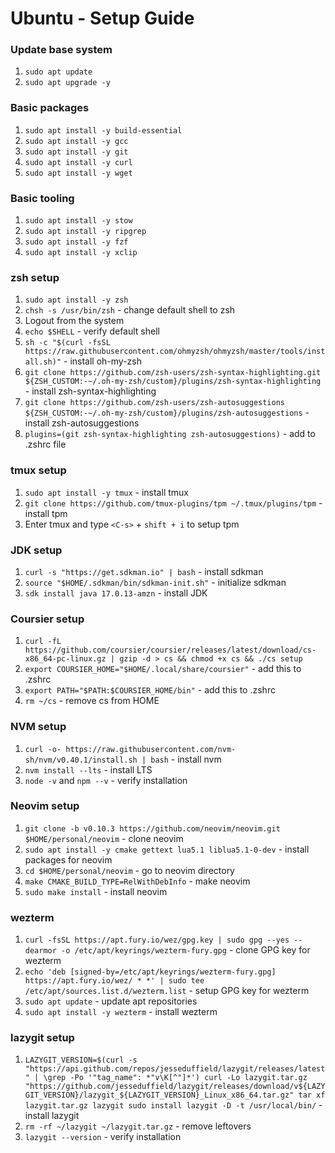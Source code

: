 # Ubuntu - Setup Guide

### Update base system

1. `sudo apt update`
1. `sudo apt upgrade -y`

### Basic packages

1. `sudo apt install -y build-essential`
1. `sudo apt install -y gcc`
1. `sudo apt install -y git`
1. `sudo apt install -y curl`
1. `sudo apt install -y wget`

### Basic tooling

1. `sudo apt install -y stow`
1. `sudo apt install -y ripgrep`
1. `sudo apt install -y fzf`
1. `sudo apt install -y xclip`

### zsh setup

1. `sudo apt install -y zsh`
1. `chsh -s /usr/bin/zsh` - change default shell to zsh
1. Logout from the system
1. `echo $SHELL` - verify default shell
1. `sh -c "$(curl -fsSL https://raw.githubusercontent.com/ohmyzsh/ohmyzsh/master/tools/install.sh)"` - install oh-my-zsh
1. `git clone https://github.com/zsh-users/zsh-syntax-highlighting.git ${ZSH_CUSTOM:-~/.oh-my-zsh/custom}/plugins/zsh-syntax-highlighting` - install zsh-syntax-highlighting
1. `git clone https://github.com/zsh-users/zsh-autosuggestions ${ZSH_CUSTOM:-~/.oh-my-zsh/custom}/plugins/zsh-autosuggestions` - install zsh-autosuggestions
1. `plugins=(git zsh-syntax-highlighting zsh-autosuggestions)` - add to .zshrc file

### tmux setup

1. `sudo apt install -y tmux` - install tmux
1. `git clone https://github.com/tmux-plugins/tpm ~/.tmux/plugins/tpm` - install tpm
1. Enter tmux and type `<C-s>` + `shift + i` to setup tpm

### JDK setup

1. `curl -s "https://get.sdkman.io" | bash` - install sdkman
1. `source "$HOME/.sdkman/bin/sdkman-init.sh"` - initialize sdkman
1. `sdk install java 17.0.13-amzn` - install JDK

### Coursier setup

1. `curl -fL https://github.com/coursier/coursier/releases/latest/download/cs-x86_64-pc-linux.gz | gzip -d > cs && chmod +x cs && ./cs setup`
1. `export COURSIER_HOME="$HOME/.local/share/coursier"` - add this to .zshrc
1. `export PATH="$PATH:$COURSIER_HOME/bin"` - add this to .zshrc
1. `rm ~/cs` - remove cs from HOME

### NVM setup

1. `curl -o- https://raw.githubusercontent.com/nvm-sh/nvm/v0.40.1/install.sh | bash` - install nvm
1. `nvm install --lts` - install LTS
1. `node -v` and `npm --v` - verify installation

### Neovim setup

1. `git clone -b v0.10.3 https://github.com/neovim/neovim.git $HOME/personal/neovim` - clone neovim
1. `sudo apt install -y cmake gettext lua5.1 liblua5.1-0-dev` - install packages for neovim
1. `cd $HOME/personal/neovim` - go to neovim directory
1. `make CMAKE_BUILD_TYPE=RelWithDebInfo` - make neovim
1. `sudo make install` - install neovim

### wezterm

1. `curl -fsSL https://apt.fury.io/wez/gpg.key | sudo gpg --yes --dearmor -o /etc/apt/keyrings/wezterm-fury.gpg` - clone GPG key for wezterm
1. `echo 'deb [signed-by=/etc/apt/keyrings/wezterm-fury.gpg] https://apt.fury.io/wez/ * *' | sudo tee /etc/apt/sources.list.d/wezterm.list` - setup GPG key for wezterm
1. `sudo apt update` - update apt repositories
1. `sudo apt install -y wezterm` - install wezterm

### lazygit setup

1. `LAZYGIT_VERSION=$(curl -s "https://api.github.com/repos/jesseduffield/lazygit/releases/latest" | \grep -Po '"tag_name": *"v\K[^"]*')
curl -Lo lazygit.tar.gz "https://github.com/jesseduffield/lazygit/releases/download/v${LAZYGIT_VERSION}/lazygit_${LAZYGIT_VERSION}_Linux_x86_64.tar.gz"
tar xf lazygit.tar.gz lazygit
sudo install lazygit -D -t /usr/local/bin/` - install lazygit
1. `rm -rf ~/lazygit ~/lazygit.tar.gz` - remove leftovers
1. `lazygit --version` - verify installation
